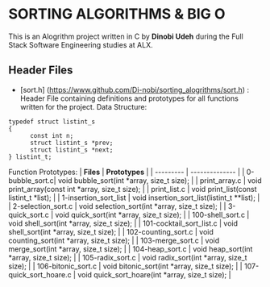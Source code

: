 # SORTING ALGORITHMS & BIG O
This is an Alogrithm project written in C by **Dinobi Udeh** during the Full Stack Software Engineering studies at ALX.

## Header Files
- [sort.h] (https://www.github.com/Di-nobi/sorting_alogrithms/sort.h) : Header File containing definitions and prototypes for all functions written for the project.
Data Structure:
````
typedef struct listint_s
{
      const int n;
      struct listint_s *prev;
      struct listint_s *next;
} listint_t;

````
Function Prototypes:
| **Files** | **Prototypes** |
| --------- | -------------- |
| 0-bubble_sort.c| void bubble_sort(int *array, size_t size); |
| print_array.c | void print_array(const int *array, size_t size); |
| print_list.c | void print_list(const listint_t *list); |
| 1-insertion_sort_list | void insertion_sort_list(listint_t **list); |
| 2-selection_sort.c | void selection_sort(int *array, size_t size); |
| 3-quick_sort.c | void quick_sort(int *array, size_t size); |
| 100-shell_sort.c | void shell_sort(int *array, size_t size); |
| 101-cocktail_sort_list.c | void shell_sort(int *array, size_t size); |
| 102-counting_sort.c | void counting_sort(int *array, size_t size); |
| 103-merge_sort.c | void merge_sort(int *array, size_t size); |
| 104-heap_sort.c | void heap_sort(int *array, size_t size); |
| 105-radix_sort.c | void radix_sort(int *array, size_t size); |
| 106-bitonic_sort.c | void bitonic_sort(int *array, size_t size); |
| 107-quick_sort_hoare.c | void quick_sort_hoare(int *array, size_t size); |
